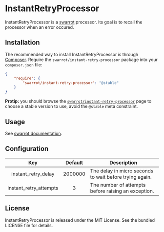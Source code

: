 # InstantRetryProcessor

InstantRetryProcessor is a [swarrot](https://github.com/swarrot/swarrot) processor.
Its goal is to recall the processor when an error occured.

## Installation

The recommended way to install InstantRetryProcessor is through
[Composer](http://getcomposer.org/). Require the
`swarrot/instant-retry-processor` package into your `composer.json` file:

```json
{
    "require": {
        "swarrot/instant-retry-processor": "@stable"
    }
}
```

**Protip:** you should browse the
[`swarrot/instant-retry-processor`](https://packagist.org/packages/swarrot/instant-retry-processor)
page to choose a stable version to use, avoid the `@stable` meta constraint.

## Usage

See [swarrot documentation](https://github.com/swarrot/swarrot).

## Configuration

|Key                   |Default|Description                                            |
|:--------------------:|:-----:|-------------------------------------------------------|
|instant_retry_delay   |2000000|The delay in micro seconds to wait before trying again.|
|instant_retry_attempts|3      |The number of attempts before raising an exception.    |

## License

InstantRetryProcessor is released under the MIT License. See the bundled LICENSE file for details.

